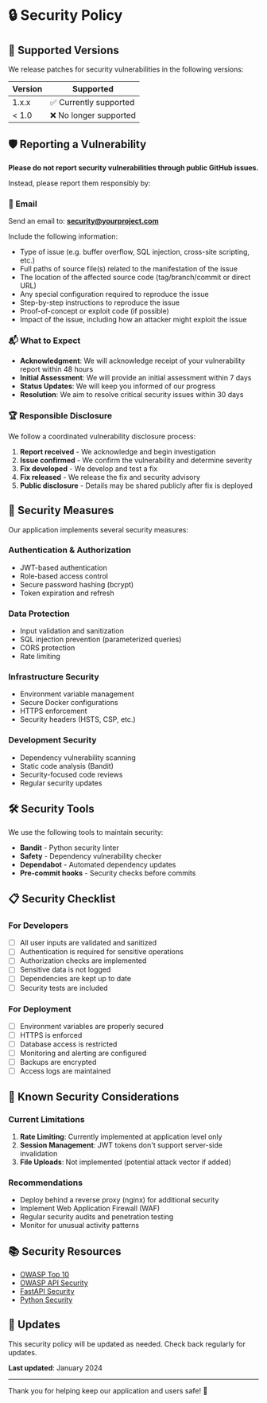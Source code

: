 # 🔒 Security Policy

## 🚨 Supported Versions

We release patches for security vulnerabilities in the following versions:

| Version | Supported          |
| ------- | ------------------ |
| 1.x.x   | ✅ Currently supported |
| < 1.0   | ❌ No longer supported |

## 🛡️ Reporting a Vulnerability

**Please do not report security vulnerabilities through public GitHub issues.**

Instead, please report them responsibly by:

### 📧 Email

Send an email to: **security@yourproject.com**

Include the following information:
- Type of issue (e.g. buffer overflow, SQL injection, cross-site scripting, etc.)
- Full paths of source file(s) related to the manifestation of the issue
- The location of the affected source code (tag/branch/commit or direct URL)
- Any special configuration required to reproduce the issue
- Step-by-step instructions to reproduce the issue
- Proof-of-concept or exploit code (if possible)
- Impact of the issue, including how an attacker might exploit the issue

### 📬 What to Expect

- **Acknowledgment**: We will acknowledge receipt of your vulnerability report within 48 hours
- **Initial Assessment**: We will provide an initial assessment within 7 days
- **Status Updates**: We will keep you informed of our progress
- **Resolution**: We aim to resolve critical security issues within 30 days

### 🏆 Responsible Disclosure

We follow a coordinated vulnerability disclosure process:

1. **Report received** - We acknowledge and begin investigation
2. **Issue confirmed** - We confirm the vulnerability and determine severity
3. **Fix developed** - We develop and test a fix
4. **Fix released** - We release the fix and security advisory
5. **Public disclosure** - Details may be shared publicly after fix is deployed

## 🔐 Security Measures

Our application implements several security measures:

### Authentication & Authorization
- JWT-based authentication
- Role-based access control
- Secure password hashing (bcrypt)
- Token expiration and refresh

### Data Protection
- Input validation and sanitization
- SQL injection prevention (parameterized queries)
- CORS protection
- Rate limiting

### Infrastructure Security
- Environment variable management
- Secure Docker configurations
- HTTPS enforcement
- Security headers (HSTS, CSP, etc.)

### Development Security
- Dependency vulnerability scanning
- Static code analysis (Bandit)
- Security-focused code reviews
- Regular security updates

## 🛠️ Security Tools

We use the following tools to maintain security:

- **Bandit** - Python security linter
- **Safety** - Dependency vulnerability checker
- **Dependabot** - Automated dependency updates
- **Pre-commit hooks** - Security checks before commits

## 📋 Security Checklist

### For Developers

- [ ] All user inputs are validated and sanitized
- [ ] Authentication is required for sensitive operations
- [ ] Authorization checks are implemented
- [ ] Sensitive data is not logged
- [ ] Dependencies are kept up to date
- [ ] Security tests are included

### For Deployment

- [ ] Environment variables are properly secured
- [ ] HTTPS is enforced
- [ ] Database access is restricted
- [ ] Monitoring and alerting are configured
- [ ] Backups are encrypted
- [ ] Access logs are maintained

## 🚫 Known Security Considerations

### Current Limitations

1. **Rate Limiting**: Currently implemented at application level only
2. **Session Management**: JWT tokens don't support server-side invalidation
3. **File Uploads**: Not implemented (potential attack vector if added)

### Recommendations

- Deploy behind a reverse proxy (nginx) for additional security
- Implement Web Application Firewall (WAF)
- Regular security audits and penetration testing
- Monitor for unusual activity patterns

## 📚 Security Resources

- [OWASP Top 10](https://owasp.org/www-project-top-ten/)
- [OWASP API Security](https://owasp.org/www-project-api-security/)
- [FastAPI Security](https://fastapi.tiangolo.com/tutorial/security/)
- [Python Security](https://python-security.readthedocs.io/)

## 🔄 Updates

This security policy will be updated as needed. Check back regularly for updates.

**Last updated**: January 2024

---

Thank you for helping keep our application and users safe! 🙏
